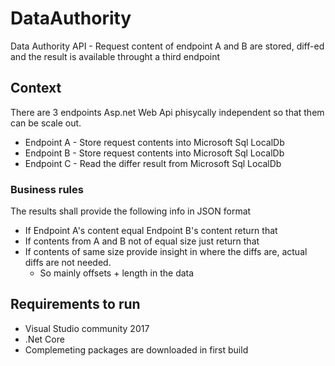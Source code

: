 # DataAuthority
Data Authority API - Request content of endpoint A and B are stored, diff-ed and the result is available throught a third endpoint

## Context

There are 3 endpoints Asp.net Web Api phisycally independent so that them can be scale out.
  - Endpoint A - Store request contents into Microsoft Sql LocalDb
  - Endpoint B - Store request contents into Microsoft Sql LocalDb
  - Endpoint C - Read the differ result from Microsoft Sql LocalDb
### Business rules
 The results shall provide the following info in JSON format
  - If Endpoint A's content equal Endpoint B's content return that
  - If contents from A and B not of equal size just return that
  - If contents of same size provide insight in where the diffs are, actual diffs are not needed.
    - So mainly offsets + length in the data

## Requirements to run

 - Visual Studio community 2017
 - .Net Core
 - Complemeting packages are downloaded in first build
 
